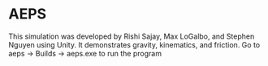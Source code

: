 # AEPS
This simulation was developed by Rishi Sajay, Max LoGalbo, and Stephen Nguyen using Unity. 
It demonstrates gravity, kinematics, and friction.
Go to aeps -> Builds -> aeps.exe to run the program
